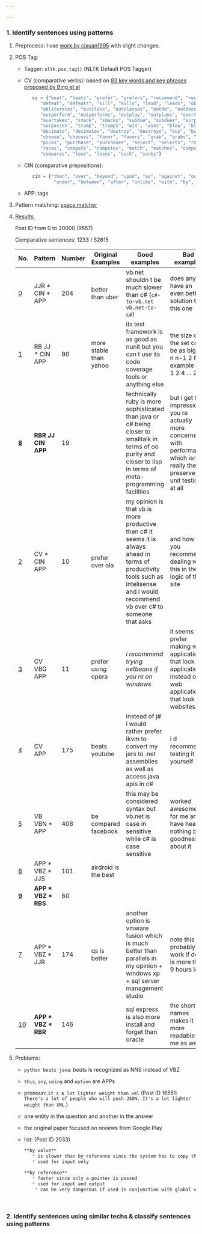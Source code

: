 ```yaml
---

---
```


### 1. Identify sentences using patterns

1. Preprocess: I use [work by cjxuan1995](https://github.com/cjxuan1995/mining_analogical_libraries/blob/master/DataPreprocessing.py) with slight changes.

2. POS Tag:
   * Tagger: `nltk.pos_tag()` (NLTK Default POS Tagger)

   * CV (comparative verbs): based on [83 key words and key phrases proposed by Bing et al](https://github.com/hy3440/diffSimilarTech/blob/master/related%20papers/comparative-lexicon.pdf)

     ```python
        cv = {"beat", "beats", "prefer", "prefers", "recommend", "recommends",
           "defeat", "defeats", "kill", "kills", "lead", "leads", "obliterate",
           "obliterates", "outclass", "outclasses", "outdo", "outdoes",
           "outperform", "outperforms", "outplay", "outplays", "overtake",
           "overtakes", "smack", "smacks", "subdue", "subdues", "surpass",
           "surpasses", "trump", "trumps", "win", "wins", "blow", "blows",
           "decimate", "decimates", "destroy", "destroys", "buy", "buys",
           "choose", "chooses", "favor", "favors", "grab", "grabs", "pick",
           "picks", "purchase", "purchases", "select", "selects", "race",
           "races", "compete", "competes", "match", "matches", "compare",
           "compares", "lose", "loses", "suck", "sucks"}
     ```

   * CIN (comparative prepositions):

     ```python
        cin = {"than", "over", "beyond", "upon", "as", "against", "out", "behind",
                "under", "between", "after", "unlike", "with", "by", "opposite"}
     ```

   * APP: tags

3. Pattern matching: [spacy.matcher](https://spacy.io/usage/linguistic-features#section-rule-based-matching)

4. [Results:](https://github.com/hy3440/diffSimilarTech/blob/master/out/pattern/pattern_summary.txt)

   Post ID from 0 to 20000 (9557)

   Comparative sentences: 1233 / 52615

   | No.                                      | Pattern             | Number | Original Examples       | Good examples                            | Bad examples                             |
   | ---------------------------------------- | ------------------- | ------ | ----------------------- | ---------------------------------------- | ---------------------------------------- |
   | [0](https://github.com/hy3440/diffSimilarTech/blob/master/out/pattern/0.txt) | JJR * CIN * APP     | 204    | better than uber        | vb.net shouldn t be much slower than c# (`c#-to-vb.net`	`vb.net-to-c#`) | does anyone have an even better solution than this one |
   | [1](https://github.com/hy3440/diffSimilarTech/blob/master/out/pattern/1.txt) | RB JJ * CIN APP     | 90     | more stable  than yahoo | its test framework is as good as nunit but you can t use its code coverage tools or anything else | the size of the set could be as big as n n-1 2 for example if x 1 2 4 ... 2 n |
   | [**8**](https://github.com/hy3440/diffSimilarTech/blob/master/out/pattern/8.txt) | **RBR JJ CIN APP**  | 19     |                         | technically ruby is more sophisticated than java or c# being closer to smalltalk in terms of oo purity and closer to lisp in terms of meta-programming facilities | but i get the impression you re actually more concerned with performance which isn t really the preserve of unit testing at all |
   | [2](https://github.com/hy3440/diffSimilarTech/blob/master/out/pattern/2.txt) | CV * CIN APP        | 10     | prefer over ola         | my opinion is that vb is more productive then c# it seems it is always ahead in terms of productivity tools such as intelisense and i would recommend vb over c# to someone that asks | and how do you recommend dealing with this in the logic of the site |
   | [3](https://github.com/hy3440/diffSimilarTech/blob/master/out/pattern/3.txt) | CV VBG APP          | 11     | prefer using opera      | *i recommend trying netbeans if you re on windows* | it seems to prefer making web applications that look like applications instead of web applications that look like websites |
   | [4](https://github.com/hy3440/diffSimilarTech/blob/master/out/pattern/4.txt) | CV APP              | 175    | beats youtube           | instead of j# i would rather prefer ikvm to convert my jars to .net assemblies as well as access java apis in c# | i d recommend testing it for yourself    |
   | [5](https://github.com/hy3440/diffSimilarTech/blob/master/out/pattern/5.txt) | VB VBN * APP        | 408    | be compared facebook    | this may be considered syntax but vb.net is case in sensitive while c# is case sensitive | worked awesome for me and have heard nothing but goodness about it |
   | [6](https://github.com/hy3440/diffSimilarTech/blob/master/out/pattern/6.txt) | APP * VBZ * JJS     | 101    | airdroid is the best    |                                          |                                          |
   | [**9**](https://github.com/hy3440/diffSimilarTech/blob/master/out/pattern/9.txt) | **APP * VBZ * RBS** | 60     |                         |                                          |                                          |
   | [7](https://github.com/hy3440/diffSimilarTech/blob/master/out/pattern/7.txt) | APP * VBZ * JJR     | 174    | qs is better            | another option is vmware fusion which is much better than parallels in my opinion + windows xp + sql server management studio | note this will probably not work if delay is more than 9 hours long |
   | [10](https://github.com/hy3440/diffSimilarTech/blob/master/out/pattern/10.txt) | **APP * VBZ * RBR** | 146    |                         | sql express is also more install and forget than oracle | the shorter names makes it more readable to me as well |

5. Problems:

   * `python beats java`: *beats* is recognized as NNS instead of VBZ

   * `this`, `any`, `using` and `option` are APPs

   * pronoun: `it s a lot lighter weight than xml` (Post ID 16551: `There's a lot of people who will push JSON. It's a lot lighter weight than XML`.)

   * one entity in the question and another in the answer

   * the original paper focused on reviews from Google Play

   * list: (Post ID 2033)

     ```markdown
     **by value**
     	* is slower than by reference since the system has to copy the parameter
     	* used for input only

     **by reference**
     	* faster since only a pointer is passed
     	* used for input and output
         * can be very dangerous if used in conjunction with global variables

     ```

     ​

### 2. Identify sentences using similar techs & classify sentences using patterns

